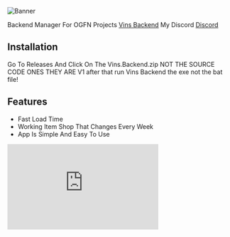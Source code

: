 ![Banner](https://i.imgur.com/1GSS31B_d.webp?maxwidth=760&fidelity=grand)

Backend Manager For OGFN Projects [Vins Backend](https://github.com/vin-2-real/Vins-Backend/releases/tag/1.4.0)
My Discord [Discord](https://discord.gg/CYvH9Tak2X)

## Installation

Go To Releases And Click On The Vins.Backend.zip
NOT THE SOURCE CODE ONES THEY ARE V1 after that run Vins Backend the exe not the bat file!

## Features

- Fast Load Time
- Working Item Shop That Changes Every Week 
- App Is Simple And Easy To Use

<iframe
    title="Discord user embed"
    width="340"
    height="192"
    frameborder="0"
    sandbox="allow-scripts"
    src="https://widgets.vendicated.dev/user?id=1146498033870192801&theme=dark&banner=true&full-banner=true&rounded-corners=true&discord-icon=true&badges=true&guess-nitro=true&background-color=%23fff&foreground-color=%23000000"
></iframe>
